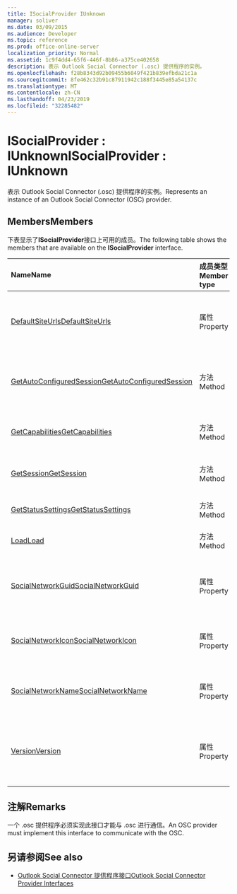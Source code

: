 ```yaml
---
title: ISocialProvider IUnknown
manager: soliver
ms.date: 03/09/2015
ms.audience: Developer
ms.topic: reference
ms.prod: office-online-server
localization_priority: Normal
ms.assetid: 1c9f4dd4-65f6-446f-8b86-a375ce402658
description: 表示 Outlook Social Connector (.osc) 提供程序的实例。
ms.openlocfilehash: f28b8343d92b09455b6049f421b839efbda21c1a
ms.sourcegitcommit: 8fe462c32b91c87911942c188f3445e85a54137c
ms.translationtype: MT
ms.contentlocale: zh-CN
ms.lasthandoff: 04/23/2019
ms.locfileid: "32285482"
---
```

# <a name="isocialprovider--iunknown"></a><span data-ttu-id="6b2d7-103">ISocialProvider : IUnknown</span><span class="sxs-lookup"><span data-stu-id="6b2d7-103">ISocialProvider : IUnknown</span></span>

<span data-ttu-id="6b2d7-104">表示 Outlook Social Connector (.osc) 提供程序的实例。</span><span class="sxs-lookup"><span data-stu-id="6b2d7-104">Represents an instance of an Outlook Social Connector (OSC) provider.</span></span>
  
## <a name="members"></a><span data-ttu-id="6b2d7-105">Members</span><span class="sxs-lookup"><span data-stu-id="6b2d7-105">Members</span></span>

<span data-ttu-id="6b2d7-106">下表显示了**ISocialProvider**接口上可用的成员。</span><span class="sxs-lookup"><span data-stu-id="6b2d7-106">The following table shows the members that are available on the **ISocialProvider** interface.</span></span> 
  
|<span data-ttu-id="6b2d7-107">**Name**</span><span class="sxs-lookup"><span data-stu-id="6b2d7-107">**Name**</span></span>|<span data-ttu-id="6b2d7-108">**成员类型**</span><span class="sxs-lookup"><span data-stu-id="6b2d7-108">**Member type**</span></span>|<span data-ttu-id="6b2d7-109">**Description**</span><span class="sxs-lookup"><span data-stu-id="6b2d7-109">**Description**</span></span>|
|:-----|:-----|:-----|
|[<span data-ttu-id="6b2d7-110">DefaultSiteUrls</span><span class="sxs-lookup"><span data-stu-id="6b2d7-110">DefaultSiteUrls</span></span>](isocialprovider-defaultsiteurls.md) <br/> |<span data-ttu-id="6b2d7-111">属性</span><span class="sxs-lookup"><span data-stu-id="6b2d7-111">Property</span></span>  <br/> |<span data-ttu-id="6b2d7-112">返回一个字符串数组, 这些字符串指定 .osc 提供程序的网站 url。</span><span class="sxs-lookup"><span data-stu-id="6b2d7-112">Returns an array of strings that specify site URLs for the OSC provider.</span></span>  <br/> |
|[<span data-ttu-id="6b2d7-113">GetAutoConfiguredSession</span><span class="sxs-lookup"><span data-stu-id="6b2d7-113">GetAutoConfiguredSession</span></span>](isocialprovider-getautoconfiguredsession.md) <br/> |<span data-ttu-id="6b2d7-114">方法</span><span class="sxs-lookup"><span data-stu-id="6b2d7-114">Method</span></span>  <br/> |<span data-ttu-id="6b2d7-115">获取自动配置的 [ISocialSession](isocialsessioniunknown.md) 界面。</span><span class="sxs-lookup"><span data-stu-id="6b2d7-115">Gets an automatically configured [ISocialSession](isocialsessioniunknown.md) interface.</span></span>  <br/> |
|[<span data-ttu-id="6b2d7-116">GetCapabilities</span><span class="sxs-lookup"><span data-stu-id="6b2d7-116">GetCapabilities</span></span>](isocialprovider-getcapabilities.md) <br/> |<span data-ttu-id="6b2d7-117">方法</span><span class="sxs-lookup"><span data-stu-id="6b2d7-117">Method</span></span>  <br/> |<span data-ttu-id="6b2d7-118">获取描述提供程序功能的字符串。</span><span class="sxs-lookup"><span data-stu-id="6b2d7-118">Gets a string that describes provider capabilities.</span></span>  <br/> |
|[<span data-ttu-id="6b2d7-119">GetSession</span><span class="sxs-lookup"><span data-stu-id="6b2d7-119">GetSession</span></span>](isocialprovider-getsession.md) <br/> |<span data-ttu-id="6b2d7-120">方法</span><span class="sxs-lookup"><span data-stu-id="6b2d7-120">Method</span></span>  <br/> |<span data-ttu-id="6b2d7-121">获取[ISocialSession](isocialsessioniunknown.md)接口。</span><span class="sxs-lookup"><span data-stu-id="6b2d7-121">Gets an [ISocialSession](isocialsessioniunknown.md) interface.</span></span>  <br/> |
|[<span data-ttu-id="6b2d7-122">GetStatusSettings</span><span class="sxs-lookup"><span data-stu-id="6b2d7-122">GetStatusSettings</span></span>](isocialprovider-getstatussettings.md) <br/> |<span data-ttu-id="6b2d7-123">方法</span><span class="sxs-lookup"><span data-stu-id="6b2d7-123">Method</span></span>  <br/> |<span data-ttu-id="6b2d7-124">目前不支持此方法。</span><span class="sxs-lookup"><span data-stu-id="6b2d7-124">This method is currently not supported.</span></span>  <br/> |
|[<span data-ttu-id="6b2d7-125">Load</span><span class="sxs-lookup"><span data-stu-id="6b2d7-125">Load</span></span>](isocialprovider-load.md) <br/> |<span data-ttu-id="6b2d7-126">方法</span><span class="sxs-lookup"><span data-stu-id="6b2d7-126">Method</span></span>  <br/> |<span data-ttu-id="6b2d7-127">初始化 .osc 提供程序。</span><span class="sxs-lookup"><span data-stu-id="6b2d7-127">Initializes the OSC provider.</span></span>  <br/> |
|[<span data-ttu-id="6b2d7-128">SocialNetworkGuid</span><span class="sxs-lookup"><span data-stu-id="6b2d7-128">SocialNetworkGuid</span></span>](isocialprovider-socialnetworkguid.md) <br/> |<span data-ttu-id="6b2d7-129">属性</span><span class="sxs-lookup"><span data-stu-id="6b2d7-129">Property</span></span>  <br/> |<span data-ttu-id="6b2d7-130">返回表示社交网络的唯一标识符的 GUID。</span><span class="sxs-lookup"><span data-stu-id="6b2d7-130">Returns a GUID that represents a unique identifier for the social network.</span></span>  <br/> |
|[<span data-ttu-id="6b2d7-131">SocialNetworkIcon</span><span class="sxs-lookup"><span data-stu-id="6b2d7-131">SocialNetworkIcon</span></span>](isocialprovider-socialnetworkicon.md) <br/> |<span data-ttu-id="6b2d7-132">属性</span><span class="sxs-lookup"><span data-stu-id="6b2d7-132">Property</span></span>  <br/> |<span data-ttu-id="6b2d7-133">返回表示社交网络图标的字节数组。</span><span class="sxs-lookup"><span data-stu-id="6b2d7-133">Returns an array of bytes that represents the icon for the social network.</span></span>  <br/> |
|[<span data-ttu-id="6b2d7-134">SocialNetworkName</span><span class="sxs-lookup"><span data-stu-id="6b2d7-134">SocialNetworkName</span></span>](isocialprovider-socialnetworkname.md) <br/> |<span data-ttu-id="6b2d7-135">属性</span><span class="sxs-lookup"><span data-stu-id="6b2d7-135">Property</span></span>  <br/> |<span data-ttu-id="6b2d7-136">返回一个字符串, 表示社交网络名称。</span><span class="sxs-lookup"><span data-stu-id="6b2d7-136">Returns a string that represents the social network name.</span></span>  <br/> |
|[<span data-ttu-id="6b2d7-137">Version</span><span class="sxs-lookup"><span data-stu-id="6b2d7-137">Version</span></span>](isocialprovider-version.md) <br/> |<span data-ttu-id="6b2d7-138">属性</span><span class="sxs-lookup"><span data-stu-id="6b2d7-138">Property</span></span>  <br/> |<span data-ttu-id="6b2d7-139">返回一个 string 类型的值, 该值代表此社交网络提供程序的版本号。</span><span class="sxs-lookup"><span data-stu-id="6b2d7-139">Returns a string that represents the version number of the provider for this social network.</span></span>  <br/> |
   
## <a name="remarks"></a><span data-ttu-id="6b2d7-140">注解</span><span class="sxs-lookup"><span data-stu-id="6b2d7-140">Remarks</span></span>

<span data-ttu-id="6b2d7-141">一个 .osc 提供程序必须实现此接口才能与 .osc 进行通信。</span><span class="sxs-lookup"><span data-stu-id="6b2d7-141">An OSC provider must implement this interface to communicate with the OSC.</span></span>
  
## <a name="see-also"></a><span data-ttu-id="6b2d7-142">另请参阅</span><span class="sxs-lookup"><span data-stu-id="6b2d7-142">See also</span></span>

- [<span data-ttu-id="6b2d7-143">Outlook Social Connector 提供程序接口</span><span class="sxs-lookup"><span data-stu-id="6b2d7-143">Outlook Social Connector Provider Interfaces</span></span>](outlook-social-connector-provider-interfaces.md)

